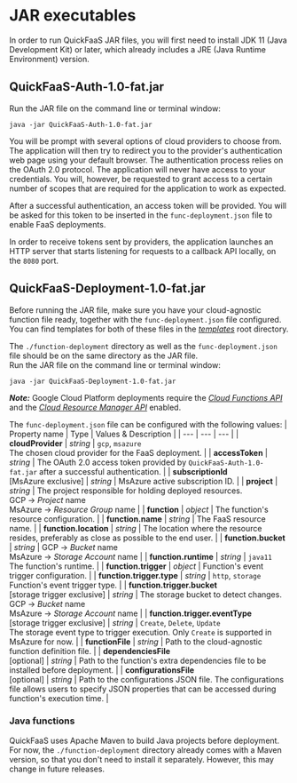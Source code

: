 # JAR executables

In order to run QuickFaaS JAR files, you will first need to install JDK 11 (Java Development Kit) or later, which already includes a JRE (Java Runtime Environment) version.

## QuickFaaS-Auth-1.0-fat.jar
Run the JAR file on the command line or terminal window:
```
java -jar QuickFaaS-Auth-1.0-fat.jar
```
You will be prompt with several options of cloud providers to choose from. The application will then try to redirect you to the provider's authentication web page using your default browser. The authentication process relies on the OAuth 2.0 protocol. The application will never have access to your credentials. You will, however, be requested to grant access to a certain number of scopes that are required for the application to work as expected.

After a successful authentication, an access token will be provided. You will be asked for this token to be inserted in the `func-deployment.json` file to enable FaaS deployments.

In order to receive tokens sent by providers, the application launches an HTTP server that starts listening for requests to a callback API locally, on the `8080` port.

## QuickFaaS-Deployment-1.0-fat.jar
Before running the JAR file, make sure you have your cloud-agnostic function file ready, together with the `func-deployment.json` file configured. You can find templates for both of these files in the _[templates](https://github.com/Pexers/quickfaas-essentials/tree/main/templates)_ root directory.

The `./function-deployment` directory as well as the `func-deployment.json` file should be on the same directory as the JAR file.  
Run the JAR file on the command line or terminal window:
```
java -jar QuickFaaS-Deployment-1.0-fat.jar
```
_**Note:**_ Google Cloud Platform deployments require the [_Cloud Functions API_](https://cloud.google.com/functions/docs/reference/rest) and the [_Cloud Resource Manager API_](https://cloud.google.com/resource-manager/reference/rest) enabled.

The `func-deployment.json` file can be configured with the following values:
| Property name | Type | Values & Description |
| --- | --- | --- |
| **cloudProvider** | _string_ | `gcp`, `msazure`<br/>The chosen cloud provider for the FaaS deployment. |
| **accessToken** | _string_ | The OAuth 2.0 access token provided by `QuickFaaS-Auth-1.0-fat.jar` after a successful authentication. |
| **subscriptionId**<br/>[MsAzure exclusive] | _string_ | MsAzure active subscription ID. |
| **project** | _string_ | The project responsible for holding deployed resources.<br/>GCP -> _Project_ name<br/>MsAzure -> _Resource Group_ name |
| **function** | _object_ | The function's resource configuration. |
| **function.name** | _string_ | The FaaS resource name. |
| **function.location** | _string_ | The location where the resource resides, preferably as close as possible to the end user. |
| **function.bucket** | _string_ | GCP -> _Bucket_ name<br/>MsAzure -> _Storage Account_ name |
| **function.runtime** | _string_ | `java11`<br/>The function's runtime. |
| **function.trigger** | _object_ | Function's event trigger configuration. |
| **function.trigger.type** | _string_ | `http`, `storage`<br/>Function's event trigger type. |
| **function.trigger.bucket**<br/>[storage trigger exclusive] | _string_ | The storage bucket to detect changes.<br/>GCP -> _Bucket_ name<br/>MsAzure -> _Storage Account_ name |
| **function.trigger.eventType**<br/>[storage trigger exclusive] | _string_ | `Create`, `Delete`, `Update`<br/>The storage event type to trigger execution. Only `Create` is supported in MsAzure for now. |
| **functionFile** | _string_ | Path to the cloud-agnostic function definition file. |
| **dependenciesFile**<br/>[optional] | _string_ | Path to the function's extra dependencies file to be installed before deployment. |
| **configurationsFile**<br/>[optional] | _string_ | Path to the configurations JSON file. The configurations file allows users to specify JSON properties that can be accessed during function's execution time. |

### Java functions
QuickFaaS uses Apache Maven to build Java projects before deployment. For now, the `./function-deployment` directory already comes with a Maven version, so that you don't need to install it separately. However, this may change in future releases.
